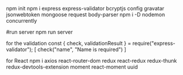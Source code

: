 
npm init
npm i express express-validator bcryptjs config gravatar jsonwebtoken mongoose request body-parser
npm i -D nodemon concurrently

#run server
npm run server


for the validation
const { check, validationResult } = require("express-validator"); 
[
    check("name", "Name is required")
]

for React 
npm i axios react-router-dom redux react-redux redux-thunk redux-devtools-extension moment react-moment uuid
